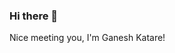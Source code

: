### Hi there 👋
Nice meeting you, I'm Ganesh Katare!
<!--
**GaneshKatare152/GaneshKatare152** is a ✨ _special_ ✨ repository because its `README.md` (this file) appears on your GitHub profile.

Here are some ideas to get you started:

- 🔭 I’m currently working on ...Java, Kotlin, MVVM
- 🌱 I’m currently learning ...Cancel changes
- 👯 I’m looking to collaborate on ...
- 🤔 I’m looking for help with ...
- 💬 Ask me about ...
- 📫 How to reach me: ...
- 😄 Pronouns: ...
- ⚡ Fun fact: ...
-->
